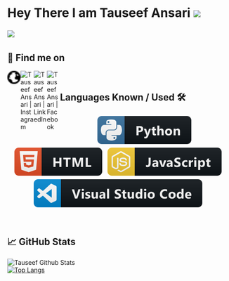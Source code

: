 # Hey There I am Tauseef Ansari <img src="https://media.giphy.com/media/fYSnHlufseco8Fh93Z/giphy.gif" width="30">

### ![](https://komarev.com/ghpvc/?username=your-github-username&color=blueviolet)


## &#129309; Find me on

[<img align="left" alt="tauseefansari.github.io" width="30px" src="https://raw.githubusercontent.com/iconic/open-iconic/master/svg/globe.svg" />](https://tauseefansari.github.io/)
[<img align="left" alt="Tauseef Ansari | Instagram" width="30px" src="https://cdn.jsdelivr.net/npm/simple-icons@v3/icons/instagram.svg" />](https://www.instagram.com/tauseef__ansari)
[<img align="left" alt="Tauseef Ansari | LinkedIn" width="30px" src="https://cdn.jsdelivr.net/npm/simple-icons@v3/icons/linkedin.svg" />](https://www.linkedin.com/in/tauseef-ansari-02b6081ab)
[<img align="left" alt="Tauseef Ansari | Facebook" width="30px" src="https://cdn.jsdelivr.net/npm/simple-icons@v3/icons/facebook.svg" />](https://www.facebook.com/tauseef51)
<br>

##  Languages Known / Used 🛠️

<p align="center">
  <img src="https://raw.githubusercontent.com/8bithemant/8bithemant/master/svg/dev/languages/python.svg" alt="Twitter" style="vertical-align:top; margin:4px">
 <img src="https://raw.githubusercontent.com/8bithemant/8bithemant/master/svg/dev/languages/html.svg" alt="Twitter" style="vertical-align:top; margin:4px">
 <img src="https://raw.githubusercontent.com/8bithemant/8bithemant/master/svg/dev/languages/js.svg" alt="Twitter" style="vertical-align:top; margin:4px">
 <img src="https://raw.githubusercontent.com/8bithemant/8bithemant/master/svg/dev/tools/visualstudio_code.svg" alt="Twitter" style="vertical-align:top; margin:4px">
</p>
<br>

## &#x1f4c8; GitHub Stats

![Tauseef Github Stats](https://github-readme-stats.vercel.app/api?username=tauseefansari&show_icons=true&theme=radical)
<br>
[![Top Langs](https://github-readme-stats.vercel.app/api/top-langs/?username=tauseefansari&layout=compact&theme=radical)](https://github.com/anuraghazra/github-readme-stats)

<!--
**tauseefansari/tauseefansari** is a ✨ _special_ ✨ repository because its `README.md` (this file) appears on your GitHub profile.

Here are some ideas to get you started:

- 🔭 I’m currently working on ...
- 🌱 I’m currently learning ...
- 👯 I’m looking to collaborate on ...
- 🤔 I’m looking for help with ...
- 💬 Ask me about ...
- 📫 How to reach me: ...
- 😄 Pronouns: ...
- ⚡ Fun fact: ...
-->
